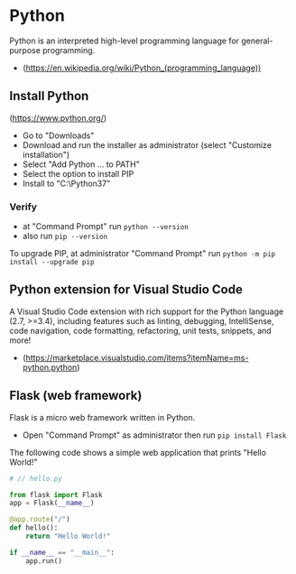 # Python

Python is an interpreted high-level programming language for general-purpose programming.
- (https://en.wikipedia.org/wiki/Python_(programming_language))

## Install Python

(https://www.python.org/)
- Go to "Downloads"
- Download and run the installer as administrator (select "Customize installation")
- Select "Add Python ... to PATH"
- Select the option to install PIP
- Install to "C:\Python37"

### Verify 

- at "Command Prompt" run `python --version`
- also run `pip --version`

To upgrade PIP, at administrator "Command Prompt" run `python -m pip install --upgrade pip`

## Python extension for Visual Studio Code

A Visual Studio Code extension with rich support for the Python language (2.7, >=3.4), including features such as linting, debugging, IntelliSense, code navigation, code formatting, refactoring, unit tests, snippets, and more!
- (https://marketplace.visualstudio.com/items?itemName=ms-python.python)

## Flask (web framework)

Flask is a micro web framework written in Python.
- Open "Command Prompt" as administrator then run `pip install Flask`

The following code shows a simple web application that prints "Hello World!"  

```python
# // hello.py

from flask import Flask
app = Flask(__name__)

@app.route("/")
def hello():
    return "Hello World!"

if __name__ == "__main__":
    app.run()

```

